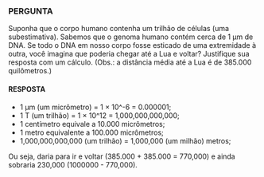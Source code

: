 ### PERGUNTA

Suponha que o corpo humano contenha um trilhão de células (uma subestimativa). Sabemos que o genoma humano contém cerca de 1 μm de DNA. Se todo o DNA em nosso corpo fosse esticado de uma extremidade à outra, você imagina que poderia chegar até a Lua e voltar? Justifique sua resposta com um cálculo. (Obs.: a distância média até a Lua é de 385.000 quilômetros.)

#### RESPOSTA

- 1 μm (um micrômetro) = 1 × 10^-6 = 0.000001;
- 1 T (um trilhão) = 1 × 10^12 = 1,000,000,000,000;
- 1 centímetro equivale a 10.000 micrômetros;
- 1 metro equivalente a 100.000 micrômetros;
- 1,000,000,000,000 (um trilhão) = 1,000,000 (um milhão) metros;

Ou seja, daria para ir e voltar (385.000 + 385.000 = 770,000) e ainda sobraria 230,000 (1000000 - 770,000).
